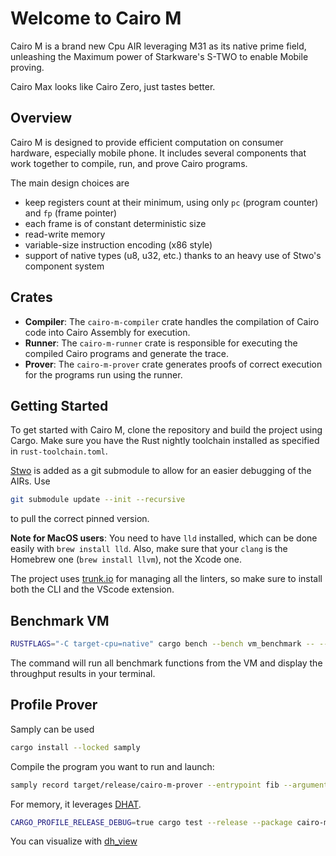 # Welcome to Cairo M

Cairo M is a brand new Cpu AIR leveraging M31 as its native prime field,
unleashing the Maximum power of Starkware's S-TWO to enable Mobile proving.

Cairo Max looks like Cairo Zero, just tastes better.

## Overview

Cairo M is designed to provide efficient computation on consumer hardware,
especially mobile phone. It includes several components that work together to
compile, run, and prove Cairo programs.

The main design choices are

- keep registers count at their minimum, using only `pc` (program counter) and
  `fp` (frame pointer)
- each frame is of constant deterministic size
- read-write memory
- variable-size instruction encoding (x86 style)
- support of native types (u8, u32, etc.) thanks to an heavy use of Stwo's
  component system

## Crates

- **Compiler**: The `cairo-m-compiler` crate handles the compilation of Cairo
  code into Cairo Assembly for execution.
- **Runner**: The `cairo-m-runner` crate is responsible for executing the
  compiled Cairo programs and generate the trace.
- **Prover**: The `cairo-m-prover` crate generates proofs of correct execution
  for the programs run using the runner.

## Getting Started

To get started with Cairo M, clone the repository and build the project using
Cargo. Make sure you have the Rust nightly toolchain installed as specified in
`rust-toolchain.toml`.

[Stwo](https://github.com/starkware-libs/stwo) is added as a git submodule to
allow for an easier debugging of the AIRs. Use

```bash
git submodule update --init --recursive
```

to pull the correct pinned version.

**Note for MacOS users**: You need to have `lld` installed, which can be done
easily with `brew install lld`. Also, make sure that your `clang` is the
Homebrew one (`brew install llvm`), not the Xcode one.

The project uses [trunk.io](https://trunk.io/) for managing all the linters, so
make sure to install both the CLI and the VScode extension.

## Benchmark VM

```bash
RUSTFLAGS="-C target-cpu=native" cargo bench --bench vm_benchmark -- --verbose
```

The command will run all benchmark functions from the VM and display the
throughput results in your terminal.

## Profile Prover

Samply can be used

```bash
cargo install --locked samply
```

Compile the program you want to run and launch:

```bash
samply record target/release/cairo-m-prover --entrypoint fib --arguments 100000 crates/prover/tests/test_data/fibonacci.json
```

For memory, it leverages [DHAT](https://docs.rs/dhat/latest/dhat/).

```bash
CARGO_PROFILE_RELEASE_DEBUG=true cargo test --release --package cairo-m-prover --test prover --features dhat-heap -- test_memory_profile_fibonacci_prover --nocapture
```

You can visualize with
[dh_view](https://nnethercote.github.io/dh_view/dh_view.html)

